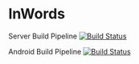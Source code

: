 # InWords

Server Build Pipeline [![Build Status](https://dev.azure.com/InWords/InWordsWebApi/_apis/build/status/WebApi%20Build?branchName=master)](https://dev.azure.com/InWords/InWordsWebApi/_build/latest?definitionId=4&branchName=master)

Android Build Pipeline [![Build Status](https://dev.azure.com/InWords/InWordsWebApi/_apis/build/status/Android%20Gradle?branchName=android-develop)](https://dev.azure.com/InWords/InWordsWebApi/_build/latest?definitionId=6&branchName=android-develop)
